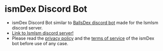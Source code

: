 # ismDex Discord Bot
- ismDex Discord Bot similar to [BallsDex discord bot](https://discord.com/application-directory/999736048596816014) made for the IsmIsm discord server.
- [Link to IsmIsm discord server!](https://discord.gg/uvWgCGBkAS)
- Please read the [privacy policy](https://github.com/rayaso-0/ismDex/blob/main/privacypolicy.txt) and the [terms of service](https://github.com/rayaso-0/ismDex/blob/main/terms-of-service.txt) of the ismDex bot before use of any case. 
